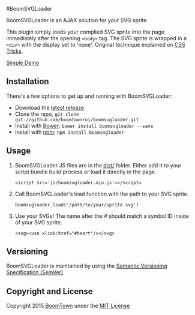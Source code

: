 #BoomSVGLoader

BoomSVGLoader is an AJAX solution for your SVG sprite.

This plugin simply loads your compiled SVG sprite into the page immediately after the opening <code>&lt;body&gt;</code> tag. The SVG sprite is wrapped in a <code>&lt;div&gt;</code> with the display set to 'none'. Original technique explained on [CSS Tricks](https://css-tricks.com/ajaxing-svg-sprite/).

[Simple Demo](http://boomtownroi.github.io/boomsvgloader/)


## Installation

There's a few options to get up and running with BoomSVGLoader:

* Download the [latest release](https://github.com/boomtownroi/boomsvgloader/releases/latest)
* Clone the repo, `git clone git://github.com/boomtownroi/boomsvgloader.git`
* Install with [Bower](http://bower.io): `bower install boomsvgloader --save`
* Install with [npm](https://www.npmjs.com/package/boomsvgloader): `npm install boomsvgloader`


## Usage

1. BoomSVGLoader JS files are in the [dist/](https://github.com/boomtownroi/boomsvgloader/tree/master/dist) folder. Either add it to your script bundle build process or load it directly in the page.

	`<script src='js/boomsvgloader.min.js'></script>`

1. Call BoomSVGLoader's load function with the path to your SVG sprite.

	`boomsvgloader.load('/path/to/your/sprite.svg')`

1. Use your SVGs! The name after the # should match a symbol ID inside of your SVG sprite.

	`<svg><use xlink:href="#heart"/></svg>`


## Versioning

BoomSVGLoader is maintained by using the [Semantic Versioning Specification (SemVer)](http://semver.org/)


## Copyright and License

Copyright 2015 [BoomTown](http://boomtownroi.com) under the [MIT License](https://github.com/BoomTownROI/boomsvgloader/blob/master/LICENSE.md)